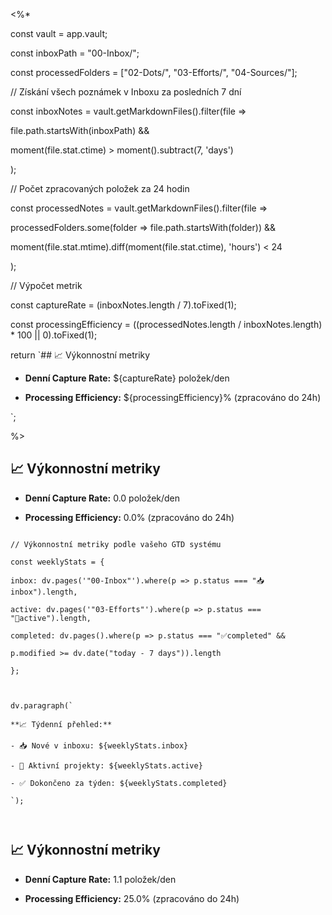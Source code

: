 <%*  

  

const vault = app.vault;  

  

const inboxPath = "00-Inbox/";  

  

const processedFolders = ["02-Dots/", "03-Efforts/", "04-Sources/"];  

  

  

  

// Získání všech poznámek v Inboxu za posledních 7 dní  

  

const inboxNotes = vault.getMarkdownFiles().filter(file =>  

  

file.path.startsWith(inboxPath) &&  

  

moment(file.stat.ctime) > moment().subtract(7, 'days')  

  

);  

  

  

  

// Počet zpracovaných položek za 24 hodin  

  

const processedNotes = vault.getMarkdownFiles().filter(file =>  

  

processedFolders.some(folder => file.path.startsWith(folder)) &&  

  

moment(file.stat.mtime).diff(moment(file.stat.ctime), 'hours') < 24  

  

);  

  

  

  

// Výpočet metrik  

  

const captureRate = (inboxNotes.length / 7).toFixed(1);  

  

const processingEfficiency = ((processedNotes.length / inboxNotes.length) * 100 || 0).toFixed(1);  

  

  

  

return `## 📈 Výkonnostní metriky  

  

- **Denní Capture Rate:** ${captureRate} položek/den  

  

- **Processing Efficiency:** ${processingEfficiency}% (zpracováno do 24h)  

  

`;  

  

%>  

## 📈 Výkonnostní metriky  

- **Denní Capture Rate:** 0.0 položek/den  

- **Processing Efficiency:** 0.0% (zpracováno do 24h)  

  

```dataviewjs  

// Výkonnostní metriky podle vašeho GTD systému  

const weeklyStats = {  

inbox: dv.pages('"00-Inbox"').where(p => p.status === "📥inbox").length,  

active: dv.pages('"03-Efforts"').where(p => p.status === "🔄active").length,  

completed: dv.pages().where(p => p.status === "✅completed" &&  

p.modified >= dv.date("today - 7 days")).length  

};  

  

dv.paragraph(`  

**📈 Týdenní přehled:**  

- 📥 Nové v inboxu: ${weeklyStats.inbox}  

- 🔄 Aktivní projekty: ${weeklyStats.active}  

- ✅ Dokončeno za týden: ${weeklyStats.completed}  

`);  

  

```
## 📈 Výkonnostní metriky  

- **Denní Capture Rate:** 1.1 položek/den  

- **Processing Efficiency:** 25.0% (zpracováno do 24h)  

